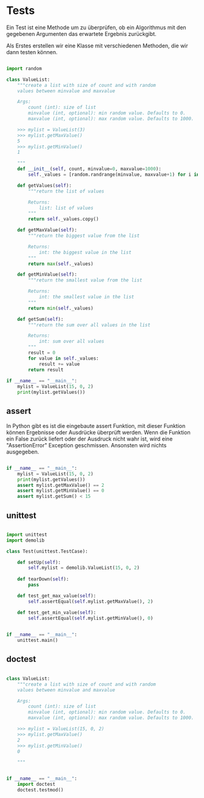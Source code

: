 # Tests

Ein Test ist eine Methode um zu überprüfen, ob ein Algorithmus mit den gegebenen Argumenten das erwartete Ergebnis zurückgibt.

Als Erstes erstellen wir eine Klasse mit verschiedenen Methoden, die wir dann testen können.

```python

import random

class ValueList:
    """create a list with size of count and with random
    values between minvalue and maxvalue

    Args:
        count (int): size of list
        minvalue (int, optional): min random value. Defaults to 0.
        maxvalue (int, optional): max random value. Defaults to 1000.

    >>> mylist = ValueList(3)
    >>> mylist.getMaxValue()
    5
    >>> mylist.getMinValue()
    1

    """   
    def __init__(self, count, minvalue=0, maxvalue=1000): 
        self._values = [random.randrange(minvalue, maxvalue+1) for i in range(count)]

    def getValues(self):
        """return the list of values

        Returns:
            list: list of values
        """        
        return self._values.copy()

    def getMaxValue(self):
        """return the biggest value from the list 

        Returns:
            int: the biggest value in the list
        """        
        return max(self._values)

    def getMinValue(self):
        """return the smallest value from the list

        Returns:
            int: the smallest value in the list
        """        
        return min(self._values)

    def getSum(self):
        """return the sum over all values in the list

        Returns:
            int: sum over all values
        """        
        result = 0
        for value in self._values:
            result += value
        return result
        
if __name__ == "__main__":
    mylist = ValueList(15, 0, 2)
    print(mylist.getValues())

```



## assert
In Python gibt es ist die eingebaute assert Funktion, mit dieser Funktion können Ergebnisse oder Ausdrücke überprüft werden.
Wenn die Funktion ein False zurück liefert oder der Ausdruck nicht wahr ist, wird eine "AssertionError" Exception geschmissen.
Ansonsten wird nichts ausgegeben.

```python

if __name__ == "__main__":
    mylist = ValueList(15, 0, 2)
    print(mylist.getValues())
    assert mylist.getMaxValue() == 2
    assert mylist.getMinValue() == 0 
    assert mylist.getSum() < 15

```



## unittest

```python

import unittest
import demolib

class Test(unittest.TestCase):

    def setUp(self):
        self.mylist = demolib.ValueList(15, 0, 2)
        
    def tearDown(self):
        pass

    def test_get_max_value(self):
        self.assertEqual(self.mylist.getMaxValue(), 2)

    def test_get_min_value(self):
        self.assertEqual(self.mylist.getMinValue(), 0)
        

if __name__ == "__main__":
    unittest.main()

```



## doctest


```python

class ValueList:
    """create a list with size of count and with random
    values between minvalue and maxvalue

    Args:
        count (int): size of list
        minvalue (int, optional): min random value. Defaults to 0.
        maxvalue (int, optional): max random value. Defaults to 1000.

    >>> mylist = ValueList(15, 0, 2)
    >>> mylist.getMaxValue()
    2
    >>> mylist.getMinValue()
    0

    """   


if __name__ == "__main__":
    import doctest
    doctest.testmod()

```
